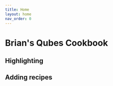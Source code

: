 ```yaml
---
title: Home
layout: home
nav_order: 0
---
```

# Brian's Qubes Cookbook

## Highlighting

## Adding recipes
